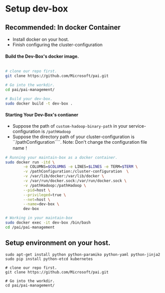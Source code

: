 # Setup dev-box

## Recommended: In docker Container

- Install docker on your host.
- Finish configuring the cluster-configuration

#### Build the Dev-Box's docker image.

```bash

# clone our repo first.
git clone https://github.com/Microsoft/pai.git

# Go into the workdir.
cd pai/pai-management/

# Build your dev-box.
sudo docker build -t dev-box .

```

#### Starting Your Dev-Box's contianer

- Suppose the path of ```custom-hadoop-binary-path``` in your service-configuration is ```/pathHadoop```
- Suppose the directory path of your cluster-configuration is ``/pathConfiguration````. Note: Don't change the configuration file name！

```bash
# Running your maintain-box as a docker container.
sudo docker run -itd \
        -e COLUMNS=$COLUMNS -e LINES=$LINES -e TERM=$TERM \
        -v /pathConfiguration:/cluster-configuration  \
        -v /var/lib/docker:/var/lib/docker \
        -v /var/run/docker.sock:/var/run/docker.sock \
        -v /pathHadoop:/pathHadoop \
        --pid=host \
        --privileged=true \
        --net=host \
        --name=dev-box \
        dev-box

# Working in your maintain-box
sudo docker exec -it dev-box /bin/bash
cd /pai/pai-management
```


## Setup environment on your host.

```
sudo apt-get install python python-paramiko python-yaml python-jinja2
sudo pip install python-etcd kubernetes

# clone our repo first.
git clone https://github.com/Microsoft/pai.git

# Go into the workdir.
cd pai/pai-management/
```